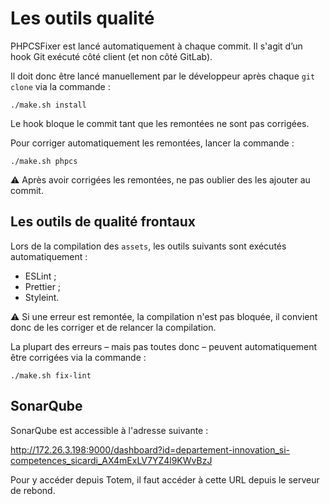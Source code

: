 # Les outils qualité

PHPCSFixer est lancé automatiquement à chaque commit.
Il s'agit d’un hook Git exécuté côté client (et non côté GitLab).

Il doit donc être lancé manuellement par le développeur après chaque `git clone` via la commande :
```shell script
./make.sh install
```

Le hook bloque le commit tant que les remontées ne sont pas corrigées.

Pour corriger automatiquement les remontées, lancer la commande :
```shell script
./make.sh phpcs
```

⚠️ Après avoir corrigées les remontées, ne pas oublier des les ajouter au commit.

## Les outils de qualité frontaux

Lors de la compilation des `assets`, les outils suivants sont exécutés automatiquement :

* ESLint ;
* Prettier ;
* Styleint.

⚠️ Si une erreur est remontée, la compilation n'est pas bloquée, il convient donc de les corriger et de relancer la compilation.

La plupart des erreurs – mais pas toutes donc – peuvent automatiquement être corrigées via la commande :

```shell script
./make.sh fix-lint
```

## SonarQube

SonarQube est accessible à l'adresse suivante :

http://172.26.3.198:9000/dashboard?id=departement-innovation_si-competences_sicardi_AX4mExLV7YZ4l9KWvBzJ

Pour y accéder depuis Totem, il faut accéder à cette URL depuis le serveur de rebond.
